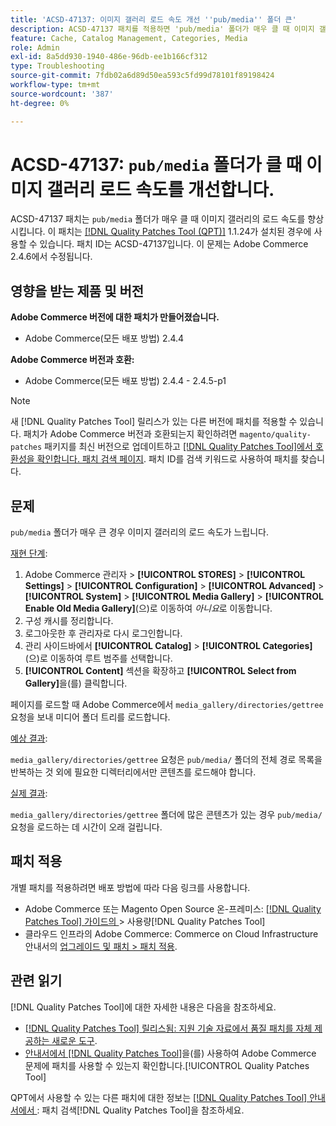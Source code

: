 ```yaml
---
title: 'ACSD-47137: 이미지 갤러리 로드 속도 개선 ''pub/media'' 폴더 큰'
description: ACSD-47137 패치를 적용하면 'pub/media' 폴더가 매우 클 때 이미지 갤러리의 로드 속도를 향상시킬 수 있습니다.
feature: Cache, Catalog Management, Categories, Media
role: Admin
exl-id: 8a5dd930-1940-486e-96db-ee1b166cf312
type: Troubleshooting
source-git-commit: 7fdb02a6d89d50ea593c5fd99d78101f89198424
workflow-type: tm+mt
source-wordcount: '387'
ht-degree: 0%

---
```


# ACSD-47137: `pub/media` 폴더가 클 때 이미지 갤러리 로드 속도를 개선합니다.

ACSD-47137 패치는 `pub/media` 폴더가 매우 클 때 이미지 갤러리의 로드 속도를 향상시킵니다. 이 패치는 [[!DNL Quality Patches Tool (QPT)]](https://experienceleague.adobe.com/en/docs/commerce-operations/tools/quality-patches-tool/quality-patches-tool-to-self-serve-quality-patches) 1.1.24가 설치된 경우에 사용할 수 있습니다. 패치 ID는 ACSD-47137입니다. 이 문제는 Adobe Commerce 2.4.6에서 수정됩니다.

## 영향을 받는 제품 및 버전

**Adobe Commerce 버전에 대한 패치가 만들어졌습니다.**
* Adobe Commerce(모든 배포 방법) 2.4.4

**Adobe Commerce 버전과 호환:**
* Adobe Commerce(모든 배포 방법) 2.4.4 - 2.4.5-p1

>[!NOTE]
>
>새 [!DNL Quality Patches Tool] 릴리스가 있는 다른 버전에 패치를 적용할 수 있습니다. 패치가 Adobe Commerce 버전과 호환되는지 확인하려면 `magento/quality-patches` 패키지를 최신 버전으로 업데이트하고 [[!DNL Quality Patches Tool]에서 호환성을 확인합니다. 패치 검색 페이지](https://experienceleague.adobe.com/tools/commerce-quality-patches/index.html). 패치 ID를 검색 키워드로 사용하여 패치를 찾습니다.

## 문제

`pub/media` 폴더가 매우 큰 경우 이미지 갤러리의 로드 속도가 느립니다.

<u>재현 단계</u>:

1. Adobe Commerce 관리자 > **[!UICONTROL STORES]** > **[!UICONTROL Settings]** > **[!UICONTROL Configuration]** > **[!UICONTROL Advanced]** > **[!UICONTROL System]** > **[!UICONTROL Media Gallery]** > **[!UICONTROL Enable Old Media Gallery]**(으)로 이동하여 _아니요_&#x200B;로 이동합니다.
1. 구성 캐시를 정리합니다.
1. 로그아웃한 후 관리자로 다시 로그인합니다.
1. 관리 사이드바에서 **[!UICONTROL Catalog]** > **[!UICONTROL Categories]**(으)로 이동하여 루트 범주를 선택합니다.
1. **[!UICONTROL Content]** 섹션을 확장하고 **[!UICONTROL Select from Gallery]**&#x200B;을(를) 클릭합니다.

페이지를 로드할 때 Adobe Commerce에서 `media_gallery/directories/gettree` 요청을 보내 미디어 폴더 트리를 로드합니다.

<u>예상 결과</u>:

`media_gallery/directories/gettree` 요청은 `pub/media/` 폴더의 전체 경로 목록을 반복하는 것 외에 필요한 디렉터리에서만 콘텐츠를 로드해야 합니다.

<u>실제 결과</u>:

`media_gallery/directories/gettree` 폴더에 많은 콘텐츠가 있는 경우 `pub/media/` 요청을 로드하는 데 시간이 오래 걸립니다.

## 패치 적용

개별 패치를 적용하려면 배포 방법에 따라 다음 링크를 사용합니다.

* Adobe Commerce 또는 Magento Open Source 온-프레미스: [[!DNL Quality Patches Tool]  가이드의 ](/help/tools/quality-patches-tool/usage.md)> 사용량[!DNL Quality Patches Tool]
* 클라우드 인프라의 Adobe Commerce: Commerce on Cloud Infrastructure 안내서의 [업그레이드 및 패치 > 패치 적용](https://experienceleague.adobe.com/docs/commerce-cloud-service/user-guide/develop/upgrade/apply-patches.html).

## 관련 읽기

[!DNL Quality Patches Tool]에 대한 자세한 내용은 다음을 참조하세요.

* [[!DNL Quality Patches Tool] 릴리스됨: 지원 기술 자료에서 품질 패치를 자체 제공하는 새로운 도구](https://experienceleague.adobe.com/en/docs/commerce-operations/tools/quality-patches-tool/quality-patches-tool-to-self-serve-quality-patches).
* [ 안내서에서  [!DNL Quality Patches Tool]](/help/tools/quality-patches-tool/patches-available-in-qpt/check-patch-for-magento-issue-with-magento-quality-patches.md)을(를) 사용하여 Adobe Commerce 문제에 패치를 사용할 수 있는지 확인합니다.[!UICONTROL Quality Patches Tool]


QPT에서 사용할 수 있는 다른 패치에 대한 정보는 [[!DNL Quality Patches Tool] 안내서에서 ](https://experienceleague.adobe.com/tools/commerce-quality-patches/index.html): 패치 검색[!DNL Quality Patches Tool]을 참조하세요.
